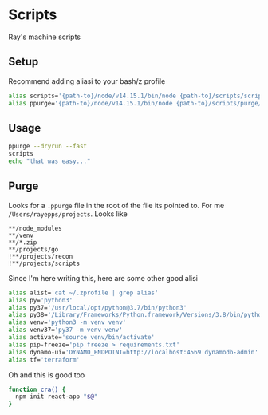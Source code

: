 # Scripts
Ray's machine scripts

## Setup
Recommend adding aliasi to your bash/z profile
```sh
alias scripts='{path-to}/node/v14.15.1/bin/node {path-to}/scripts/scripts/index.js'
alias ppurge='{path-to}/node/v14.15.1/bin/node {path-to}/scripts/purge/index.js'
```

## Usage
```sh
ppurge --dryrun --fast
scripts
echo "that was easy..."
```

## Purge
Looks for a `.ppurge` file in the root of the file its pointed to. For me `/Users/rayepps/projects`. Looks like
```
**/node_modules
**/venv
**/*.zip
**/projects/go
!**/projects/recon
!**/projects/scripts
```

Since I'm here writing this, here are some other good alisi
```sh
alias alist='cat ~/.zprofile | grep alias'
alias py='python3'
alias py37='/usr/local/opt/python@3.7/bin/python3'
alias py38='/Library/Frameworks/Python.framework/Versions/3.8/bin/python3'
alias venv='python3 -m venv venv'
alias venv37='py37 -m venv venv'
alias activate='source venv/bin/activate'
alias pip-freeze='pip freeze > requirements.txt'
alias dynamo-ui='DYNAMO_ENDPOINT=http://localhost:4569 dynamodb-admin'
alias tf='terraform'
```

Oh and this is good too
```sh
function cra() {
  npm init react-app "$@"
}
```